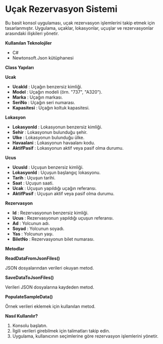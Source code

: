 # Uçak Rezervasyon Sistemi

Bu basit konsol uygulaması, uçak rezervasyon işlemlerini takip etmek için tasarlanmıştır. Uygulama, uçaklar, lokasyonlar, uçuşlar ve rezervasyonlar arasındaki ilişkileri yönetir.

**Kullanılan Teknolojiler**

- C#
- Newtonsoft.Json kütüphanesi

**Class Yapıları**

**Ucak**

- **UcakId** : Uçağın benzersiz kimliği.
- **Model** : Uçağın modeli (örn. "737", "A320").
- **Marka** : Uçağın markası.
- **SeriNo** : Uçağın seri numarası.
- **Kapasitesi** : Uçağın koltuk kapasitesi.

**Lokasyon**

- **LokasyonId** : Lokasyonun benzersiz kimliği.
- **Sehir** : Lokasyonun bulunduğu şehir.
- **Ulke** : Lokasyonun bulunduğu ülke.
- **Havaalani** : Lokasyonun havaalanı kodu.
- **AktifPasif** : Lokasyonun aktif veya pasif olma durumu.

**Ucus**

- **UcusId** : Uçuşun benzersiz kimliği.
- **LokasyonId** : Uçuşun başlangıç lokasyonu.
- **Tarih** : Uçuşun tarihi.
- **Saat** : Uçuşun saati.
- **Ucak** : Uçuşun yapıldığı uçağın referansı.
- **AktifPasif** : Uçuşun aktif veya pasif olma durumu.

**Rezervasyon**

- **Id** : Rezervasyonun benzersiz kimliği.
- **Ucus** : Rezervasyonun yapıldığı uçuşun referansı.
- **Ad** : Yolcunun adı.
- **Soyad** : Yolcunun soyadı.
- **Yas** : Yolcunun yaşı.
- **BiletNo** : Rezervasyonun bilet numarası.

**Metodlar**

**ReadDataFromJsonFiles()**

JSON dosyalarından verileri okuyan metod.

**SaveDataToJsonFiles()**

Verileri JSON dosyalarına kaydeden metod.

**PopulateSampleData()**

Örnek verileri eklemek için kullanılan metod.

**Nasıl Kullanılır?**

1. Konsolu başlatın.
2. İlgili verileri girebilmek için talimatları takip edin.
3. Uygulama, kullanıcının seçimlerine göre rezervasyon işlemlerini yönetir.

